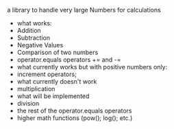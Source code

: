 a library to handle very large Numbers for calculations

 - what works:
  - Addition
  - Subtraction
  - Negative Values
  - Comparison of two numbers
  - operator.equals operators += and -=
 - what currently works but with positive numbers only:
  - increment operators;
 - what currently doesn't work
  - multiplication
 - what will be implemented 
  - division
  - the rest of the operator.equals operators
  - higher math functions (pow(); log(); etc.)
